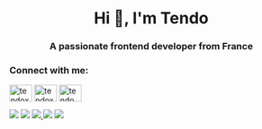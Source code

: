 <h1 align="center">Hi 👋, I'm Tendo</h1>
<h3 align="center">A passionate frontend developer from France</h3>

<h3 align="left">Connect with me:</h3>
<p align="left">
<a href="https://twitter.com/tendoxt" target="blank"><img align="center" src="https://raw.githubusercontent.com/rahuldkjain/github-profile-readme-generator/master/src/images/icons/Social/twitter.svg" alt="tendoxt" height="30" width="40" /></a>
<a href="https://www.youtube.com/c/tendoxt" target="blank"><img align="center" src="https://raw.githubusercontent.com/rahuldkjain/github-profile-readme-generator/master/src/images/icons/Social/youtube.svg" alt="tendoxt" height="30" width="40" /></a>
<a href="https://discord.gg/tendo" target="blank"><img align="center" src="https://raw.githubusercontent.com/rahuldkjain/github-profile-readme-generator/master/src/images/icons/Social/discord.svg" alt="tendo" height="30" width="40" /></a>
</p>

![](http://github-profile-summary-cards.vercel.app/api/cards/profile-details?username=tendoxt&theme=2077)
![](http://github-profile-summary-cards.vercel.app/api/cards/repos-per-language?username=tendoxt&theme=2077) [![](http://github-profile-summary-cards.vercel.app/api/cards/most-commit-language?username=tendoxt&theme=2077)
![](http://github-profile-summary-cards.vercel.app/api/cards/stats?username=tendoxt&theme=2077)](https://github.com/vn7n24fzkq/github-profile-summary-cards) ![](http://github-profile-summary-cards.vercel.app/api/cards/productive-time?username=tendoxt&theme=2077&utcOffset=8)

